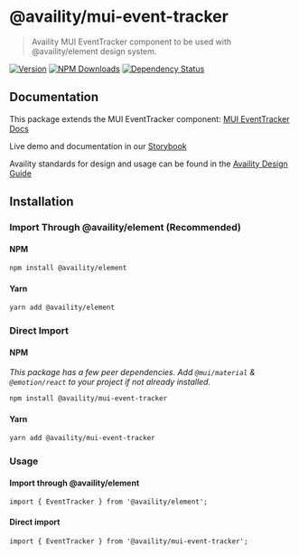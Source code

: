 # @availity/mui-event-tracker

> Availity MUI EventTracker component to be used with @availity/element design system.

[![Version](https://img.shields.io/npm/v/@availity/mui-event-tracker.svg?style=for-the-badge)](https://www.npmjs.com/package/@availity/mui-event-tracker)
[![NPM Downloads](https://img.shields.io/npm/dt/@availity/mui-event-tracker.svg?style=for-the-badge)](https://www.npmjs.com/package/@availity/mui-event-tracker)
[![Dependency Status](https://img.shields.io/librariesio/release/npm/@availity/mui-event-tracker?style=for-the-badge)](https://github.com/Availity/element/blob/main/packages/mui-event-tracker/package.json)

## Documentation

This package extends the MUI EventTracker component: [MUI EventTracker Docs](https://mui.com/components/event-tracker/)

Live demo and documentation in our [Storybook](https://availity.github.io/element/?path=/docs/components-event-tracker-introduction--docs)

Availity standards for design and usage can be found in the [Availity Design Guide](https://zeroheight.com/2e36e50c7)

## Installation

### Import Through @availity/element (Recommended)

#### NPM

```bash
npm install @availity/element
```

#### Yarn

```bash
yarn add @availity/element
```

### Direct Import

#### NPM

_This package has a few peer dependencies. Add `@mui/material` & `@emotion/react` to your project if not already installed._

```bash
npm install @availity/mui-event-tracker
```

#### Yarn

```bash
yarn add @availity/mui-event-tracker
```

### Usage

#### Import through @availity/element

```tsx
import { EventTracker } from '@availity/element';
```

#### Direct import

```tsx
import { EventTracker } from '@availity/mui-event-tracker';
```
